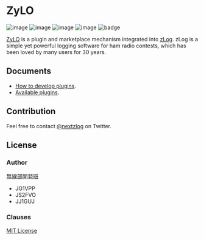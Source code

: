 ZyLO
====

![image](https://img.shields.io/badge/Go-1.17-red.svg)
![image](https://img.shields.io/badge/Rust-1.56-red.svg)
![image](https://img.shields.io/badge/Delphi-10.4-red.svg)
![image](https://img.shields.io/badge/license-MIT-darkblue.svg)
![badge](https://github.com/nextzlog/zylo/actions/workflows/build.yaml/badge.svg)

[ZyLO](https://zylo.pafelog.net) is a plugin and marketplace mechanism integrated into [zLog](http://zlog.org).
zLog is a simple yet powerful logging software for ham radio contests, which has been loved by many users for 30 years.

## Documents

- [How to develop plugins](https://zylo.pafelog.net/manual).
- [Available plugins](https://zylo.pafelog.net/market.html).

## Contribution

Feel free to contact [@nextzlog](https://twitter.com/nextzlog) on Twitter.

## License

### Author

[無線部開発班](https://pafelog.net)

- JG1VPP
- JS2FVO
- JJ1GUJ

### Clauses

[MIT License](LICENSE)
